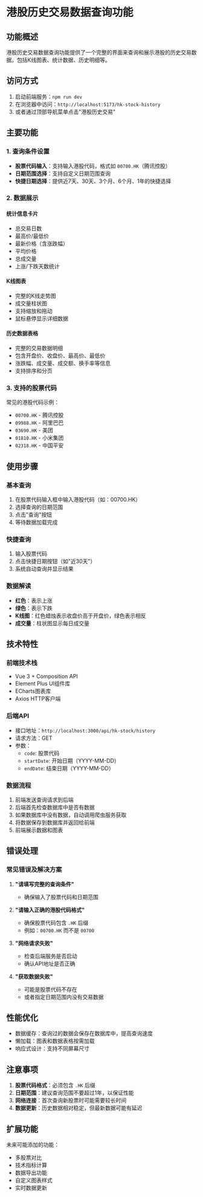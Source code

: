 # 港股历史交易数据查询功能

## 功能概述

港股历史交易数据查询功能提供了一个完整的界面来查询和展示港股的历史交易数据，包括K线图表、统计数据、历史明细等。

## 访问方式

1. 启动前端服务：`npm run dev`
2. 在浏览器中访问：`http://localhost:5173/hk-stock-history`
3. 或者通过顶部导航菜单点击"港股历史交易"

## 主要功能

### 1. 查询条件设置

- **股票代码输入**：支持输入港股代码，格式如 `00700.HK`（腾讯控股）
- **日期范围选择**：支持自定义日期范围查询
- **快捷日期选择**：提供近7天、30天、3个月、6个月、1年的快捷选择

### 2. 数据展示

#### 统计信息卡片
- 总交易日数
- 最高价/最低价
- 最新价格（含涨跌幅）
- 平均价格
- 总成交量
- 上涨/下跌天数统计

#### K线图表
- 完整的K线走势图
- 成交量柱状图
- 支持缩放和拖动
- 鼠标悬停显示详细数据

#### 历史数据表格
- 完整的交易数据明细
- 包含开盘价、收盘价、最高价、最低价
- 涨跌幅、成交量、成交额、换手率等信息
- 支持排序和分页

### 3. 支持的股票代码

常见的港股代码示例：
- `00700.HK` - 腾讯控股
- `09988.HK` - 阿里巴巴
- `03690.HK` - 美团
- `01810.HK` - 小米集团
- `02318.HK` - 中国平安

## 使用步骤

### 基本查询
1. 在股票代码输入框中输入港股代码（如：00700.HK）
2. 选择查询的日期范围
3. 点击"查询"按钮
4. 等待数据加载完成

### 快捷查询
1. 输入股票代码
2. 点击快捷日期按钮（如"近30天"）
3. 系统自动查询并显示结果

### 数据解读
- **红色**：表示上涨
- **绿色**：表示下跌
- **K线图**：红色蜡烛表示收盘价高于开盘价，绿色表示相反
- **成交量**：柱状图显示每日成交量

## 技术特性

### 前端技术栈
- Vue 3 + Composition API
- Element Plus UI组件库
- ECharts图表库
- Axios HTTP客户端

### 后端API
- 接口地址：`http://localhost:3000/api/hk-stock/history`
- 请求方法：GET
- 参数：
  - `code`: 股票代码
  - `startDate`: 开始日期（YYYY-MM-DD）
  - `endDate`: 结束日期（YYYY-MM-DD）

### 数据流程
1. 前端发送查询请求到后端
2. 后端首先检查数据库中是否有数据
3. 如果数据库中没有数据，自动调用爬虫服务获取
4. 将数据保存到数据库并返回给前端
5. 前端展示数据和图表

## 错误处理

### 常见错误及解决方案

1. **"请填写完整的查询条件"**
   - 确保输入了股票代码和日期范围

2. **"请输入正确的港股代码格式"**
   - 确保股票代码包含 `.HK` 后缀
   - 例如：`00700.HK` 而不是 `00700`

3. **"网络请求失败"**
   - 检查后端服务是否启动
   - 确认API地址是否正确

4. **"获取数据失败"**
   - 可能是股票代码不存在
   - 或者指定日期范围内没有交易数据

## 性能优化

- 数据缓存：查询过的数据会保存在数据库中，提高查询速度
- 懒加载：图表和数据表格按需加载
- 响应式设计：支持不同屏幕尺寸

## 注意事项

1. **股票代码格式**：必须包含 `.HK` 后缀
2. **日期范围**：建议查询范围不要超过1年，以保证性能
3. **网络连接**：首次查询新股票时可能需要较长时间
4. **数据更新**：历史数据相对稳定，但最新数据可能有延迟

## 扩展功能

未来可能添加的功能：
- 多股票对比
- 技术指标计算
- 数据导出功能
- 自定义图表样式
- 实时数据更新 
